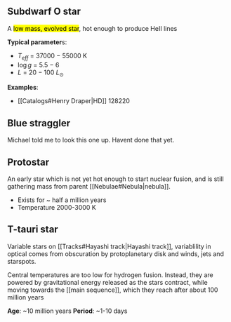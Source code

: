 ## Subdwarf O star
A <mark class="hltr-cyan">low mass, evolved star</mark>, hot enough to produce HeII lines

**Typical parameter**s: 
- $T_{eff}$ = 37000 − 55000 K
- $\log g$ = 5.5 − 6
- $L$ = 20 − 100 $L_\odot$

**Examples**:
- [[Catalogs#Henry Draper|HD]] 128220


## Blue straggler
Michael told me to look this one up. Havent done that yet.


## Protostar
An early star which is not yet hot enough to start nuclear fusion, and is still gathering mass from parent [[Nebulae#Nebula|nebula]]. 
- Exists for ~ half a million years
- Temperature 2000-3000 K


## T-tauri star
Variable stars on [[Tracks#Hayashi track|Hayashi track]], variablility in optical comes from obscuration by protoplanetary disk and winds, jets and starspots.

Central temperatures are too low for hydrogen fusion. Instead, they are powered by gravitational energy released as the stars contract, while moving towards the [[main sequence]], which they reach after about 100 million years

**Age**: ~10 million years
**Period**: ~1-10 days